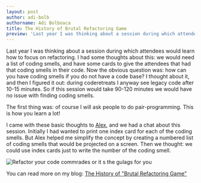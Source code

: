 ```yaml
---
layout: post
author: adi-bolb
authorname: Adi Bolboaca
title: The History of Brutal Refactoring Game
preview: 'Last year I was thinking about a session during which attendees would learn how to focus on refactoring. I had some thoughts about this we would need a list of coding smells, and have some cards to give the attendees that had that coding smells in their code. Now the obvious question was: how can you have coding smells if you do not have a code base? I thought about it, and then I figured it out: during coderetreats I anyway see legacy code after 10-15 minutes. So if this session wouldtake 90-120 minutes we would have no issue with finding coding smells.'
---
```

Last year I was thinking about a session during which attendees would learn how to focus on refactoring. I had some thoughts about this: we would need a list of coding smells, and have some cards to give the attendees that had that coding smells in their code. Now the obvious question was: how can you have coding smells if you do not have a code base? I thought about it, and then I figured it out: during coderetreats I anyway see legacy code after 10-15 minutes. So if this session would take 90-120 minutes we would have no issue with finding coding smells.

The first thing was: of course I will ask people to do pair-programming. This is how you learn a lot!

I came with these basic thoughts to [Alex](https://twitter.com/alexboly), and we had a chat about this session. Initially I had wanted to print one index card for each of the coding smells. But Alex helped me simplify the concept by creating a numbered list of coding smells that would be projected on a screen. Then we thought: we could use index cards just to write the number of the coding smell.

![Refactor your code commrades or it s the gulags for you]({{site.baseurl}}/images/blog/refactor-gulags.jpg)

You can read more on my blog: [The History of "Brutal Refactoring Game"](http://blog.adrianbolboaca.ro/2013/04/the-history-of-brutal-refactoring-game/)